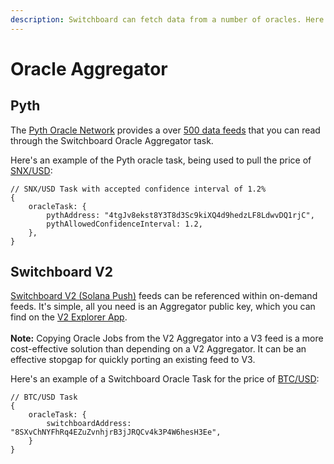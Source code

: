 ```yaml
---
description: Switchboard can fetch data from a number of oracles. Here's how to use them.
---
```


# Oracle Aggregator

## Pyth

The [Pyth Oracle Network](https://pyth.network/) provides a over [500 data feeds](https://pyth.network/price-feeds) that you can read through the Switchboard Oracle Aggregator task. &#x20;

Here's an example of the Pyth oracle task, being used to pull the price of [SNX/USD](https://pyth.network/price-feeds/crypto-snx-usd):&#x20;

```
// SNX/USD Task with accepted confidence interval of 1.2%
{
    oracleTask: {
        pythAddress: "4tgJv8ekst8Y3T8d3Sc9kiXQ4d9hedzLF8LdwvDQ1rjC",
        pythAllowedConfidenceInterval: 1.2,
    },
}
```

## Switchboard V2

[Switchboard V2 (Solana Push)](../switchboard-v2/) feeds can be referenced within on-demand feeds. It's simple, all you need is an Aggregator public key, which you can find on the [V2 Explorer App](https://app.switchboard.xyz/solana/mainnet). \
\
**Note:** Copying Oracle Jobs from the V2 Aggregator into a V3 feed is a more cost-effective solution than depending on a V2 Aggregator. It can be an effective stopgap for quickly porting an existing feed to V3.

Here's an example of a Switchboard Oracle Task for the price of [BTC/USD](https://app.switchboard.xyz/solana/mainnet/feed/8SXvChNYFhRq4EZuZvnhjrB3jJRQCv4k3P4W6hesH3Ee):

```
// BTC/USD Task
{
    oracleTask: {
        switchboardAddress: "8SXvChNYFhRq4EZuZvnhjrB3jJRQCv4k3P4W6hesH3Ee",
    }
}
```

